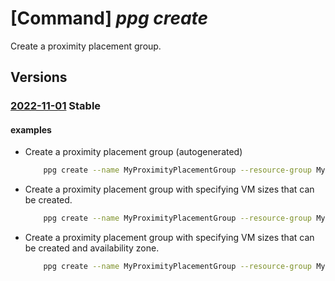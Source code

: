 # [Command] _ppg create_

Create a proximity placement group.

## Versions

### [2022-11-01](/Resources/mgmt-plane/L3N1YnNjcmlwdGlvbnMve30vcmVzb3VyY2Vncm91cHMve30vcHJvdmlkZXJzL21pY3Jvc29mdC5jb21wdXRlL3Byb3hpbWl0eXBsYWNlbWVudGdyb3Vwcy97fQ==/2022-11-01.xml) **Stable**

<!-- mgmt-plane /subscriptions/{}/resourcegroups/{}/providers/microsoft.compute/proximityplacementgroups/{} 2022-11-01 -->

#### examples

- Create a proximity placement group (autogenerated)
    ```bash
        ppg create --name MyProximityPlacementGroup --resource-group MyResourceGroup
    ```

- Create a proximity placement group with specifying VM sizes that can be created.
    ```bash
        ppg create --name MyProximityPlacementGroup --resource-group MyResourceGroup --intent-vm-sizes Standard_E64s_v4 Standard_M416ms_v2
    ```

- Create a proximity placement group with specifying VM sizes that can be created and availability zone.
    ```bash
        ppg create --name MyProximityPlacementGroup --resource-group MyResourceGroup --intent-vm-sizes Standard_E64s_v4 Standard_M416ms_v2 --zone 1
    ```
